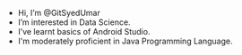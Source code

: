 - Hi, I’m @GitSyedUmar
- I’m interested in Data Science.
- I’ve learnt basics of Android Studio.
- I'm moderately proficient in Java Programming Language.

<!---
GitSyedUmar/GitSyedUmar is a ✨ special ✨ repository because its `README.md` (this file) appears on your GitHub profile.
You can click the Preview link to take a look at your changes.
--->

